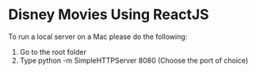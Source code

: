 # Disney Movies Using ReactJS

To run a local server on a Mac please do the following:

1. Go to the root folder
2. Type python -m SimpleHTTPServer 8080 (Choose the port of choice)